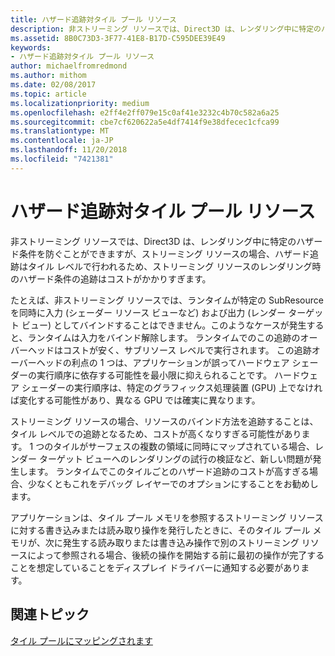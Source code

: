 ```yaml
---
title: ハザード追跡対タイル プール リソース
description: 非ストリーミング リソースでは、Direct3D は、レンダリング中に特定のハザード条件を防ぐことができますが、ストリーミング リソースの場合、ハザード追跡はタイル レベルで行われるため、ストリーミング リソースのレンダリング時のハザード条件の追跡はコストがかかりすぎます。
ms.assetid: 8B0C73D3-3F77-41E8-B17D-C595DEE39E49
keywords:
- ハザード追跡対タイル プール リソース
author: michaelfromredmond
ms.author: mithom
ms.date: 02/08/2017
ms.topic: article
ms.localizationpriority: medium
ms.openlocfilehash: e2ff4e2ff079e15c0af41e3232c4b70c582a6a25
ms.sourcegitcommit: cbe7cf620622a5e4df7414f9e38dfecec1cfca99
ms.translationtype: MT
ms.contentlocale: ja-JP
ms.lasthandoff: 11/20/2018
ms.locfileid: "7421381"
---
```

# <a name="hazard-tracking-versus-tile-pool-resources"></a>ハザード追跡対タイル プール リソース


非ストリーミング リソースでは、Direct3D は、レンダリング中に特定のハザード条件を防ぐことができますが、ストリーミング リソースの場合、ハザード追跡はタイル レベルで行われるため、ストリーミング リソースのレンダリング時のハザード条件の追跡はコストがかかりすぎます。

たとえば、非ストリーミング リソースでは、ランタイムが特定の SubResource を同時に入力 (シェーダー リソース ビューなど) および出力 (レンダー ターゲット ビュー) としてバインドすることはできません。このようなケースが発生すると、ランタイムは入力をバインド解除します。 ランタイムでのこの追跡のオーバーヘッドはコストが安く、サブリソース レベルで実行されます。 この追跡オーバーヘッドの利点の 1 つは、アプリケーションが誤ってハードウェア シェーダーの実行順序に依存する可能性を最小限に抑えられることです。 ハードウェア シェーダーの実行順序は、特定のグラフィックス処理装置 (GPU) 上でなければ変化する可能性があり、異なる GPU では確実に異なります。

ストリーミング リソースの場合、リソースのバインド方法を追跡することは、タイル レベルでの追跡となるため、コストが高くなりすぎる可能性があります。 1 つのタイルがサーフェスの複数の領域に同時にマップされている場合、レンダー ターゲット ビューへのレンダリングの試行の検証など、新しい問題が発生します。 ランタイムでこのタイルごとのハザード追跡のコストが高すぎる場合、少なくともこれをデバッグ レイヤーでのオプションにすることをお勧めします。

アプリケーションは、タイル プール メモリを参照するストリーミング リソースに対する書き込みまたは読み取り操作を発行したときに、そのタイル プール メモリが、次に発生する読み取りまたは書き込み操作で別のストリーミング リソースによって参照される場合、後続の操作を開始する前に最初の操作が完了することを想定していることをディスプレイ ドライバーに通知する必要があります。

## <a name="span-idrelated-topicsspanrelated-topics"></a><span id="related-topics"></span>関連トピック


[タイル プールにマッピングされます](mappings-are-into-a-tile-pool.md)

 

 




